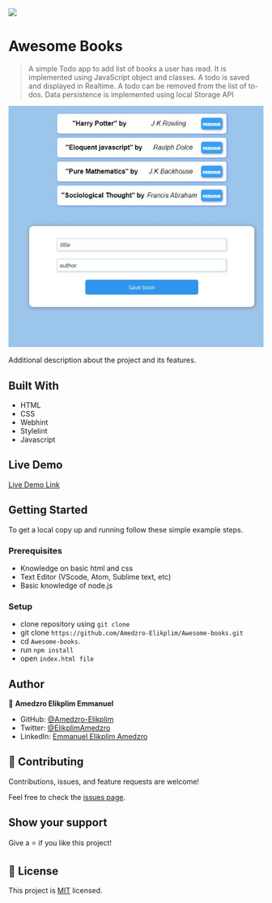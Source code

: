 ![](https://img.shields.io/badge/Microverse-blueviolet)

# Awesome Books

> A simple Todo app to add list of books a user has read. It is implemented using JavaScript object and classes. A todo is saved and displayed in Realtime. A todo can be removed from the list of to-dos. Data persistence is implemented using local Storage API

![screenshot](./image.JPG)

Additional description about the project and its features.

## Built With

- HTML
- CSS
- Webhint
- Stylelint
- Javascript

## Live Demo

[Live Demo Link](https://amedzro-elikplim.github.io/Awesome-books/)


## Getting Started

To get a local copy up and running follow these simple example steps.

### Prerequisites

- Knowledge on basic html and css
- Text Editor (VScode, Atom, Sublime text, etc)
- Basic knowledge of node.js

### Setup

- clone repository using `git clone`
- git clone `https://github.com/Amedzro-Elikplim/Awesome-books.git`
- cd `Awesome-books`.
- run `npm install`
- open `index.html file`

## Author

👤 **Amedzro Elikplim Emmanuel**

- GitHub: [@Amedzro-Elikplim](https://github.com/Amedzro-Elikplim)
- Twitter: [@ElikplimAmedzro](https://twitter.com/Amedzro-Elikplim)
- LinkedIn: [Emmanuel Elikplim Amedzro](https://www.linkedin.com/in/emmanuel-elikplim-amedzro-187590125/)


## 🤝 Contributing

Contributions, issues, and feature requests are welcome!

Feel free to check the [issues page](../../issues/).

## Show your support

Give a ⭐️ if you like this project!

## 📝 License

This project is [MIT](./LICENSE) licensed.